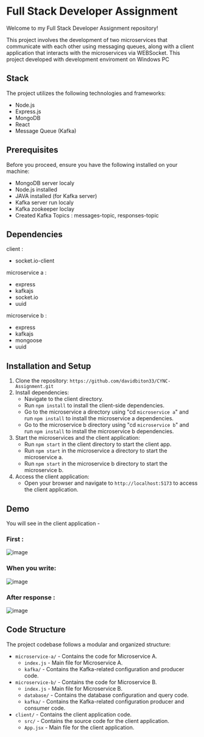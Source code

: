 # Full Stack Developer Assignment

Welcome to my Full Stack Developer Assignment repository!

This project involves the development of two microservices that communicate with each other using messaging queues, along with a client application that interacts with the microservices via WEBSocket.
This project developed with development enviroment on Windows PC


## Stack

The project utilizes the following technologies and frameworks:

- Node.js
- Express.js
- MongoDB
- React
- Message Queue (Kafka)


## Prerequisites

Before you proceed, ensure you have the following installed on your machine:

- MongoDB server localy
- Node.js installed
- JAVA installed (for Kafka server)
- Kafka server run localy
- Kafka zookeeper loclay
- Created Kafka Topics : messages-topic, responses-topic


## Dependencies

client :
- socket.io-client

microservice a : 
- express
- kafkajs
- socket.io
- uuid

microservice b : 
- express
- kafkajs
- mongoose
- uuid

  

## Installation and Setup

1. Clone the repository: `https://github.com/davidbiton33/CYNC-Assignment.git`
2. Install dependencies:
   - Navigate to the client directory.
   - Run `npm install` to install the client-side dependencies.
   - Go to the microservice a directory using "cd `microservice a`" and run `npm install` to install the microservice a dependencies.
   - Go to the microservice b directory using "cd `microservice b`" and run `npm install` to install the microservice b dependencies.
3. Start the microservices and the client application:
   - Run `npm start` in the client directory to start the client app.
   - Run `npm start` in the microservice a directory to start the microservice a.
   - Run `npm start` in the microservice b directory to start the microservice b.
4. Access the client application:
   - Open your browser and navigate to `http://localhost:5173` to access the client application.



## Demo

You will see in the client application - 

### First : 
![image](https://github.com/davidbiton33/CYNC-Assignment/assets/52914672/35520bb4-8047-4e2e-bb47-b952aba24c3e)

### When you write:
![image](https://github.com/davidbiton33/CYNC-Assignment/assets/52914672/ceab3fa1-1447-4bef-ad32-2f3580fc0660)

### After response : 
![image](https://github.com/davidbiton33/CYNC-Assignment/assets/52914672/a0697c44-f7f8-4ff5-aa4a-55f1173b2ff2)






## Code Structure

The project codebase follows a modular and organized structure:

- `microservice-a/` - Contains the code for Microservice A.
  - `index.js` - Main file for Microservice A.
  - `kafka/` - Contains the Kafka-related configuration and producer code.
- `microservice-b/` - Contains the code for Microservice B.
  - `index.js` - Main file for Microservice B.
  - `database/` - Contains the database configuration and query code.
  - `kafka/` - Contains the Kafka-related configuration producer and consumer code.
- `client/` - Contains the client application code.
  - `src/` - Contains the source code for the client application.
  - `App.jsx` - Main file for the client application.
 
